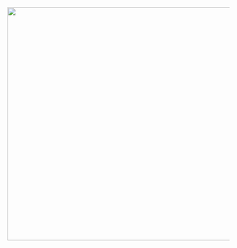 <div align="center">
  <img  src="https://github.com/binqiu11/binqiu11/assets/167725789/647e34f0-c13f-48bd-906b-37a76509ce48" width="703.797" height="527.84" />
</div>
